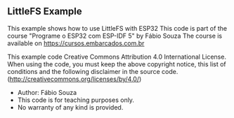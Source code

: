 ## LittleFS Example

This example shows how to use LittleFS with ESP32
This code is part of the course "Programe o ESP32 com ESP-IDF 5" by Fábio Souza
The course is available on https://cursos.embarcados.com.br

This example code Creative Commons Attribution 4.0 International License.
When using the code, you must keep the above copyright notice,
this list of conditions and the following disclaimer in the source code.
(http://creativecommons.org/licenses/by/4.0/)


- Author: Fábio Souza
- This code is for teaching purposes only.
- No warranty of any kind is provided.
